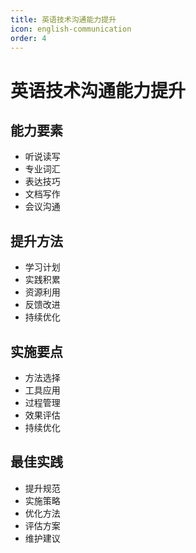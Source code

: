 ```yaml
---
title: 英语技术沟通能力提升
icon: english-communication
order: 4
---
```


# 英语技术沟通能力提升

## 能力要素
- 听说读写
- 专业词汇
- 表达技巧
- 文档写作
- 会议沟通

## 提升方法
- 学习计划
- 实践积累
- 资源利用
- 反馈改进
- 持续优化

## 实施要点
- 方法选择
- 工具应用
- 过程管理
- 效果评估
- 持续优化

## 最佳实践
- 提升规范
- 实施策略
- 优化方法
- 评估方案
- 维护建议

